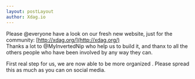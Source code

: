 ```yaml
---
layout: postLayout
author: Xdag.io
---
```


Please @everyone have a look on our fresh new website, just for the community: [http://xdag.org/](http://xdag.org/)  
Thanks a lot to @MyInvertedNip who help us to build it, and thanx to all the others people who have been involved by any way they can.

First real step for us, we are now able to be more organized .
Please spread this as much as you can on social media.